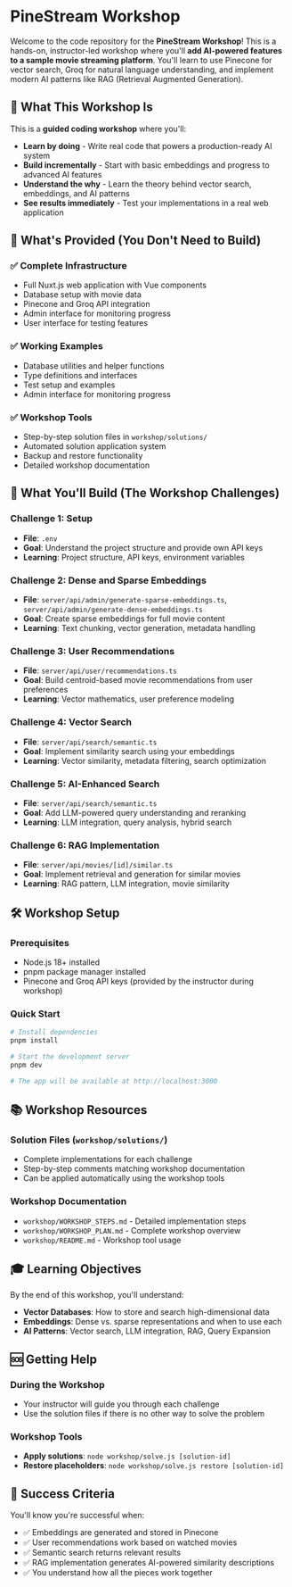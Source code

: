# PineStream Workshop

Welcome to the code repository for the **PineStream Workshop**! This is a hands-on, instructor-led workshop where you'll **add AI-powered features to a sample movie streaming platform**. You'll learn to use Pinecone for vector search, Groq for natural language understanding, and implement modern AI patterns like RAG (Retrieval Augmented Generation).

## 🎯 What This Workshop Is

This is a **guided coding workshop** where you'll:

- **Learn by doing** - Write real code that powers a production-ready AI system
- **Build incrementally** - Start with basic embeddings and progress to advanced AI features
- **Understand the why** - Learn the theory behind vector search, embeddings, and AI patterns
- **See results immediately** - Test your implementations in a real web application

## 🎁 What's Provided (You Don't Need to Build)

### ✅ **Complete Infrastructure**

- Full Nuxt.js web application with Vue components
- Database setup with movie data
- Pinecone and Groq API integration
- Admin interface for monitoring progress
- User interface for testing features

### ✅ **Working Examples**

- Database utilities and helper functions
- Type definitions and interfaces
- Test setup and examples
- Admin interface for monitoring progress

### ✅ **Workshop Tools**

- Step-by-step solution files in `workshop/solutions/`
- Automated solution application system
- Backup and restore functionality
- Detailed workshop documentation

## 🚀 What You'll Build (The Workshop Challenges)

### **Challenge 1: Setup**

- **File**: `.env`
- **Goal**: Understand the project structure and provide own API keys
- **Learning**: Project structure, API keys, environment variables

### **Challenge 2: Dense and Sparse Embeddings**

- **File**: `server/api/admin/generate-sparse-embeddings.ts`, `server/api/admin/generate-dense-embeddings.ts`
- **Goal**: Create sparse embeddings for full movie content
- **Learning**: Text chunking, vector generation, metadata handling

### **Challenge 3: User Recommendations**

- **File**: `server/api/user/recommendations.ts`
- **Goal**: Build centroid-based movie recommendations from user preferences
- **Learning**: Vector mathematics, user preference modeling

### **Challenge 4: Vector Search**

- **File**: `server/api/search/semantic.ts`
- **Goal**: Implement similarity search using your embeddings
- **Learning**: Vector similarity, metadata filtering, search optimization

### **Challenge 5: AI-Enhanced Search**

- **File**: `server/api/search/semantic.ts`
- **Goal**: Add LLM-powered query understanding and reranking
- **Learning**: LLM integration, query analysis, hybrid search

### **Challenge 6: RAG Implementation**

- **File**: `server/api/movies/[id]/similar.ts`
- **Goal**: Implement retrieval and generation for similar movies
- **Learning**: RAG pattern, LLM integration, movie similarity

## 🛠️ Workshop Setup

### Prerequisites

- Node.js 18+ installed
- pnpm package manager installed
- Pinecone and Groq API keys (provided by the instructor during workshop)

### Quick Start

```bash
# Install dependencies
pnpm install

# Start the development server
pnpm dev

# The app will be available at http://localhost:3000
```

## 📚 Workshop Resources

### **Solution Files** (`workshop/solutions/`)

- Complete implementations for each challenge
- Step-by-step comments matching workshop documentation
- Can be applied automatically using the workshop tools

### **Workshop Documentation**

- `workshop/WORKSHOP_STEPS.md` - Detailed implementation steps
- `workshop/WORKSHOP_PLAN.md` - Complete workshop overview
- `workshop/README.md` - Workshop tool usage

## 🎓 Learning Objectives

By the end of this workshop, you'll understand:

- **Vector Databases**: How to store and search high-dimensional data
- **Embeddings**: Dense vs. sparse representations and when to use each
- **AI Patterns**: Vector search, LLM integration, RAG, Query Expansion

## 🆘 Getting Help

### **During the Workshop**

- Your instructor will guide you through each challenge
- Use the solution files if there is no other way to solve the problem

### **Workshop Tools**

- **Apply solutions**: `node workshop/solve.js [solution-id]`
- **Restore placeholders**: `node workshop/solve.js restore [solution-id]`

## 🎉 Success Criteria

You'll know you're successful when:

- ✅ Embeddings are generated and stored in Pinecone
- ✅ User recommendations work based on watched movies
- ✅ Semantic search returns relevant results
- ✅ RAG implementation generates AI-powered similarity descriptions
- ✅ You understand how all the pieces work together
